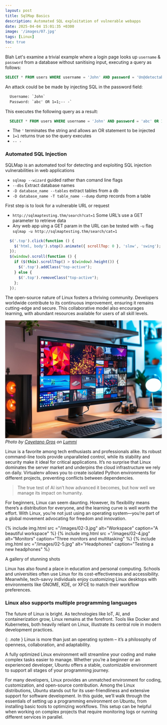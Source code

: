 ```yaml
---
layout: post
title: SqlMap Basics
description: Automated SQL exploitation of vulnerable webapps 
date: 2025-04-04 15:01:35 +0300
image: '/images/07.jpg'
tags: [Linux]
toc: true
---
```


Blah Let's examine a trivial example where a login page looks up ``` username ``` & ```password``` from a database without sanitising input, executing a query as follows:

  ```sql 
  SELECT * FROM users WHERE username = 'John' AND password = 'Un@detectable444';
  ```

An attack could be be made by injecting SQL in the password field:

```html
  Username: `John`
  Password: `abc' OR 1=1;-- -`
``` 

This executes the following query as a result:

```sql
  SELECT * FROM users WHERE username = 'John' AND password = 'abc' OR 1=1;-- -';
```


  * The `'` terminates the string and allows an OR statement to be injected
  * `1=1` returns true so the query executes
  * `-- -` 


### Automated SQL Injection
SQLMap is an automated tool for detecting and exploiting SQL injection vulnerabilities in web applications

* `sqlmap --wizard` guided rather than comand line flags
* `--dbs` Extract database names
* `-D database_name --tables` extract tables from a db
* `-D database_name -T table_name --dump` dump records from a table

First step is to look for a vulnerable URL or request

* `http://sqlmaptesting.thm/search?cat=1`
  Some URL’s use a GET parameter to retrieve data
* Any web app uing a GET param in the URL can be tested with `-u` flag
  `sqlmap -u http://sqlmaptesting.thm/search/cat=1`



```js
  $('.top').click(function () {
    $('html, body').stop().animate({ scrollTop: 0 }, 'slow', 'swing');
  });
  $(window).scroll(function () {
    if ($(this).scrollTop() > $(window).height()) {
      $('.top').addClass("top-active");
    } else {
      $('.top').removeClass("top-active");
    };
  });
```

The open-source nature of Linux fosters a thriving community. Developers worldwide contribute to its continuous improvement, ensuring it remains cutting-edge and secure. This collaborative model also encourages learning, with abundant resources available for users of all skill levels.

![Workspace](/images/02-1.jpg)
*Photo by [Cayetano Gros](https://www.lummi.ai/creator/cayetanogros) on [Lummi](https://www.lummi.ai/)*

Linux is a favorite among tech enthusiasts and professionals alike. Its robust command-line tools provide unparalleled control, while its stability and security make it ideal for critical applications. It’s no surprise that Linux dominates the server market and underpins the cloud infrastructure we rely on daily. Virtualenv allows you to create isolated Python environments for different projects, preventing conflicts between dependencies.

> The true test of AI isn’t how advanced it becomes, but how well we manage its impact on humanity.

For beginners, Linux can seem daunting. However, its flexibility means there’s a distribution for everyone, and the learning curve is well worth the effort. With Linux, you’re not just using an operating system—you’re part of a global movement advocating for freedom and innovation.

<div class="gallery-box">
  <div class="gallery gallery-columns-3">
    {% include img.html src ="/images/02-3.jpg" alt="Workspace" caption="A beautiful workspace" %}
    {% include img.html src ="/images/02-4.jpg" alt="Monitors" caption="Three monitors and multitasking" %}
    {% include img.html src ="/images/02-5.jpg" alt="Headphones" caption="Testing a new headphones" %}
  </div>
  <p>A gallery of stunning shots</p>
</div>

Linux has also found a place in education and personal computing. Schools and universities often use Linux for its cost-effectiveness and accessibility. Meanwhile, tech-savvy individuals enjoy customizing Linux desktops with environments like GNOME, KDE, or XFCE to match their workflow preferences.

### Linux also supports multiple programming languages

The future of Linux is bright. As technologies like IoT, AI, and containerization grow, Linux remains at the forefront. Tools like Docker and Kubernetes, both heavily reliant on Linux, illustrate its central role in modern development practices.

{: .note }
Linux is more than just an operating system – it’s a philosophy of openness, collaboration, and adaptability.

A fully optimized Linux environment will streamline your coding and make complex tasks easier to manage. Whether you’re a beginner or an experienced developer, Ubuntu offers a stable, customizable environment to support all stages of your programming journey.

For many developers, Linux provides an unmatched environment for coding, customization, and open-source contribution. Among the Linux distributions, Ubuntu stands out for its user-friendliness and extensive support for software development. In this guide, we’ll walk through the essentials of setting up a programming environment on Ubuntu, from installing basic tools to optimizing workflows. This setup can be helpful when working on complex projects that require monitoring logs or running different services in parallel.
